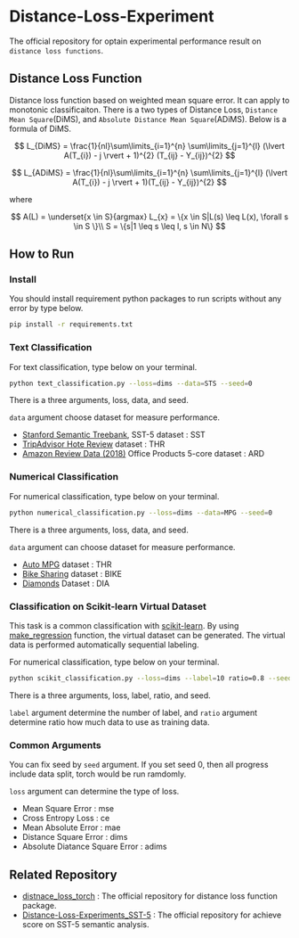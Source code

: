 # Distance-Loss-Experiment
The official repository for optain experimental performance result on `distance loss functions`.

## Distance Loss Function
Distance loss function based on weighted mean square error. It can apply to monotonic classificaiton. There is a two types of Distance Loss, `Distance Mean Square`(DiMS), and `Absolute Distance Mean Square`(ADiMS). Below is a formula of DiMS.

$$
L_{DiMS} = \frac{1}{nl}\sum\limits_{i=1}^{n} \sum\limits_{j=1}^{l} (\lvert A(T_{i}) - j \rvert + 1)^{2} (T_{ij} - Y_{ij})^{2}
$$

$$
L_{ADiMS} = \frac{1}{nl}\sum\limits_{i=1}^{n} \sum\limits_{j=1}^{l} (\lvert A(T_{i}) - j \rvert + 1)(T_{ij} - Y_{ij})^{2}
$$

where

$$
A(L) = \underset{x \in S}{argmax} L_{x} = \{x \in S|L(s) \leq L(x), \forall s \in S \}\\
S = \{s|1 \leq s \leq l, s \in N\}
$$

## How to Run

### Install
You should install requirement python packages to run scripts without any error by type below.
```bash
pip install -r requirements.txt
```

### Text Classification
For text classification, type below on your terminal.
```bash
python text_classification.py --loss=dims --data=STS --seed=0
```
There is a three arguments, loss, data, and seed.

`data` argument choose dataset for measure performance.
- [Stanford Semantic Treebank](https://nlp.stanford.edu/sentiment/), SST-5 dataset : SST
- [TripAdvisor Hote Review](https://www.cs.cmu.edu/~jiweil/html/hotel-review.html) dataset : THR
- [Amazon Review Data (2018)](https://nijianmo.github.io/amazon/) Office Products 5-core dataset : ARD 

### Numerical Classification
For numerical classification, type below on your terminal.
```bash
python numerical_classification.py --loss=dims --data=MPG --seed=0
```
There is a three arguments, loss, data, and seed.

`data` argument can choose dataset for measure performance.
- [Auto MPG](https://www.kaggle.com/datasets/uciml/autompg-dataset) dataset : THR
- [Bike Sharing](https://archive.ics.uci.edu/dataset/275/bike+sharing+dataset) dataset : BIKE
- [Diamonds](https://www.openml.org/search?type=data&sort=runs&id=42225&status=active) Dataset : DIA

### Classification on Scikit-learn Virtual Dataset
This task is a common classification with [scikit-learn](https://scikit-learn.org/stable/). By using [make_regression](https://scikit-learn.org/stable/modules/generated/sklearn.datasets.make_regression.html#sklearn.datasets.make_regression) function, the virtual dataset can be generated. The virtual data is performed automatically sequential labeling.

For numerical classification, type below on your terminal.
```bash
python scikit_classification.py --loss=dims --label=10 ratio=0.8 --seed=0
```
There is a three arguments, loss, label, ratio, and seed.

`label` argument determine the number of label, and `ratio` argument determine ratio how much data to use as training data.


### Common Arguments
You can fix seed by `seed` argument. If you set seed 0, then all progress include data split, torch would be run ramdomly.

`loss` argument can determine the type of loss.
- Mean Square Error : mse
- Cross Entropy Loss : ce
- Mean Absolute Error : mae
- Distance Square Error : dims
- Absolute Diatance Square Error : adims

## Related Repository
- [distnace_loss_torch](https://github.com/9tailwolf/distance_loss_torch) : The official repository for distance loss function package.
- [Distance-Loss-Experiments_SST-5](https://github.com/9tailwolf/Distance-Loss-Experiment_SST-5) : The official repository for achieve score on SST-5 semantic analysis. 

